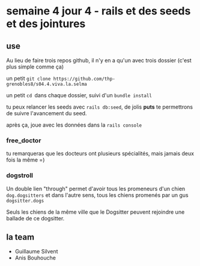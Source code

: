 # semaine 4 jour 4 - rails et des seeds et des jointures

## use

Au lieu de faire trois repos github,
il n'y en a qu'un avec trois dossier
(c'est plus simple comme ça)

un petit `git clone https://github.com/thp-grenobles8/s04.4.viva.la.selma`

un petit `cd `dans chaque dossier, suivi d'un `bundle install`

tu peux relancer les seeds avec `rails db:seed`, de jolis **puts**
te permettrons de suivre l'avancement du seed.

après ça, joue avec les données dans la `rails console`

### free_doctor

tu remarqueras que les docteurs ont plusieurs spécialités,
mais jamais deux fois la même =)

### dogstroll

Un double lien "through" permet d'avoir tous les promeneurs d'un chien
`dog.dogsitters` et dans l'autre sens, tous les chiens promenés par un gus `dogsitter.dogs`

Seuls les chiens de la même ville que le Dogsitter peuvent rejoindre
une ballade de ce dogsitter.

## la team

- Guillaume Silvent
- Anis Bouhouche
